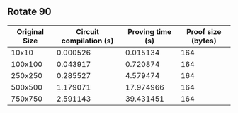 ## Rotate 90
| Original Size | Circuit compilation (s) | Proving time (s) | Proof size (bytes) |
|---|---|---|---|
| 10x10 | 0.000526 | 0.015134 | 164 |
| 100x100 | 0.043917 | 0.720874 | 164 |
| 250x250 | 0.285527 | 4.579474 | 164 |
| 500x500 | 1.179071 | 17.974966 | 164 |
| 750x750 | 2.591143 | 39.431451 | 164 |
